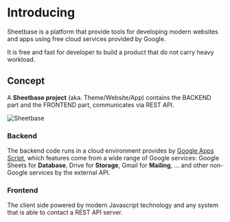 # Introducing

Sheetbase is a platform that provide tools for developing modern websites and apps using free cloud services provided by Google.

It is free and fast for developer to build a product that do not carry heavy workload.

## Concept

A **Sheetbase project** (aka. Theme/Website/App) contains the BACKEND part and the FRONTEND part, communicates via REST API.

![Sheetbase](https://sheetbase.net/assets/images/explain.png "https://sheetbase.net")

### Backend

The backend code runs in a cloud environment provides by [Google Apps Script](https://developers.google.com/apps-script/), which features come from a wide range of Google services: Google Sheets for **Database**, Drive for **Storage**, Gmail for **Mailing**, ... and other non-Google services by the external API.

### Frontend

The client side powered by modern Javascript technology and any system that is able to contact a REST API server.
